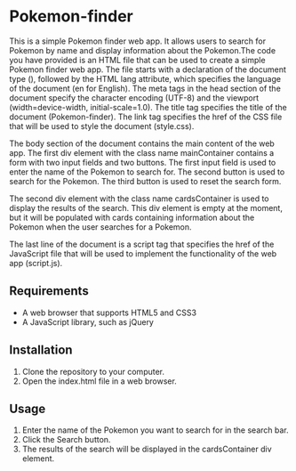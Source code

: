 # Pokemon-finder

This is a simple Pokemon finder web app. It allows users to search for Pokemon by name and display information about the Pokemon.The code you have provided is an HTML file that can be used to create a simple Pokemon finder web app. The file starts with a declaration of the document type (<!DOCTYPE html>), followed by the HTML lang attribute, which specifies the language of the document (en for English). The meta tags in the head section of the document specify the character encoding (UTF-8) and the viewport (width=device-width, initial-scale=1.0). The title tag specifies the title of the document (Pokemon-finder). The link tag specifies the href of the CSS file that will be used to style the document (style.css).

The body section of the document contains the main content of the web app. The first div element with the class name mainContainer contains a form with two input fields and two buttons. The first input field is used to enter the name of the Pokemon to search for. The second button is used to search for the Pokemon. The third button is used to reset the search form.

The second div element with the class name cardsContainer is used to display the results of the search. This div element is empty at the moment, but it will be populated with cards containing information about the Pokemon when the user searches for a Pokemon.

The last line of the document is a script tag that specifies the href of the JavaScript file that will be used to implement the functionality of the web app (script.js).

## Requirements

* A web browser that supports HTML5 and CSS3
* A JavaScript library, such as jQuery

## Installation

1. Clone the repository to your computer.
2. Open the index.html file in a web browser.

## Usage

1. Enter the name of the Pokemon you want to search for in the search bar.
2. Click the Search button.
3. The results of the search will be displayed in the cardsContainer div element.
